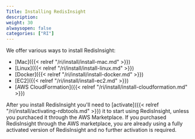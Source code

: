 ```yaml
---
Title: Installing RedisInsight
description:
weight: 30
alwaysopen: false
categories: ["RI"]
---
```

We offer various ways to install RedisInsight:

- [Mac]({{< relref "/ri/install/install-mac.md" >}})
- [Linux]({{< relref "/ri/install/install-linux.md" >}})
- [Docker]({{< relref "/ri/install/install-docker.md" >}})
- [EC2]({{< relref "/ri/install/install-ec2.md" >}})
- [AWS CloudFormation]({{< relref "/ri/install/install-cloudformation.md" >}})
<!-- - AWS Marketplace -->

After you install RedisInsight you'll need to [activate]({{< relref "/ri/install/activating-rdbtools.md" >}}) it to start using RedisInsight, unless you purchaced it through the AWS Marketplace. If you purchased RedisInsight through the AWS marketplace, you are already using a fully activated version of RedisInsight and no further activation is required.
